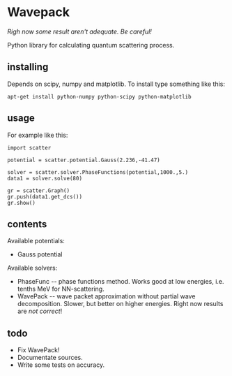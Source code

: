 Wavepack
============

*Righ now some result aren't adequate. Be careful!*

Python library for calculating quantum scattering process.


installing
----------

Depends on scipy, numpy and matplotlib. To install type something like this:

	apt-get install python-numpy python-scipy python-matplotlib


usage
-----

For example like this:

	import scatter

    potential = scatter.potential.Gauss(2.236,-41.47)

	solver = scatter.solver.PhaseFunctions(potential,1000.,5.)
	data1 = solver.solve(80)
	
	gr = scatter.Graph()
	gr.push(data1.get_dcs())
	gr.show()


contents
--------

Available potentials:
- Gauss potential

Available solvers:
- PhaseFunc -- phase functions method. Works good at low energies, i.e. tenths MeV for NN-scattering.
- WavePack -- wave packet approximation without partial wave decomposition. Slower, but better on higher energies. Right now results are *not correct*!

todo
----
- Fix WavePack!
- Documentate sources.
- Write some tests on accuracy.





